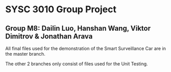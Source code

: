 # SYSC 3010 Group Project
## Group M8: Dailin Luo, Hanshan Wang, Viktor Dimitrov & Jonathan Arava


All final files used for the demonstration of the Smart Surveillance Car are in the master branch.

The other 2 branches only consist of files used for the Unit Testing.
